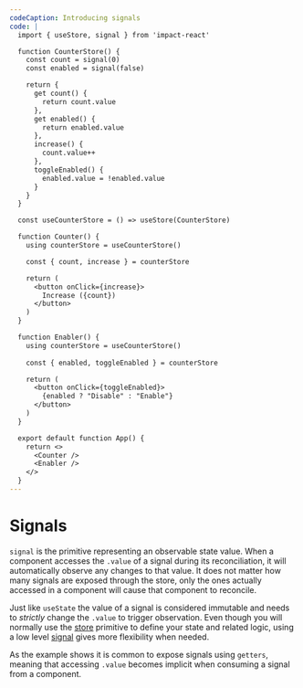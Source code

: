 ```yaml
---
codeCaption: Introducing signals
code: |
  import { useStore, signal } from 'impact-react'

  function CounterStore() {
    const count = signal(0)
    const enabled = signal(false)

    return {
      get count() {
        return count.value
      },
      get enabled() {
        return enabled.value
      },
      increase() {
        count.value++
      },
      toggleEnabled() {
        enabled.value = !enabled.value
      }
    }
  }

  const useCounterStore = () => useStore(CounterStore)

  function Counter() {
    using counterStore = useCounterStore()

    const { count, increase } = counterStore

    return (
      <button onClick={increase}>
        Increase ({count})
      </button>
    )
  }

  function Enabler() {
    using counterStore = useCounterStore()
    
    const { enabled, toggleEnabled } = counterStore

    return (
      <button onClick={toggleEnabled}>
        {enabled ? "Disable" : "Enable"}
      </button>
    )
  }

  export default function App() {
    return <>
      <Counter />
      <Enabler />
    </>
  }
---
```


# Signals

<ClientOnly>
  <Playground />
</ClientOnly>

`signal` is the primitive representing an observable state value. When a component accesses the `.value` of a signal during its reconciliation, it will automatically observe any changes to that value. It does not matter how many signals are exposed through the store, only the ones actually accessed in a component will cause that component to reconcile.

Just like `useState` the value of a signal is considered immutable and needs to _strictly_ change the `.value` to trigger observation. Even though you will normally use the [store](../store.md) primitive to define your state and related logic, using a low level [signal](../signal.md) gives more flexibility when needed.

As the example shows it is common to expose signals using `getters`, meaning that accessing `.value` becomes implicit when consuming a signal from a component.
